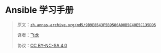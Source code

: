 # Ansible 学习手册

> 原文：[`zh.annas-archive.org/md5/9B9E8543F5B9586A00B5C40E5C135DD5`](https://zh.annas-archive.org/md5/9B9E8543F5B9586A00B5C40E5C135DD5)
> 
> 译者：[飞龙](https://github.com/wizardforcel)
> 
> 协议：[CC BY-NC-SA 4.0](http://creativecommons.org/licenses/by-nc-sa/4.0/)